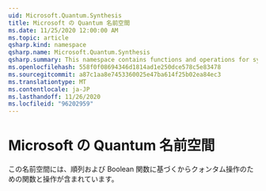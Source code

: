 ```yaml
---
uid: Microsoft.Quantum.Synthesis
title: Microsoft の Quantum 名前空間
ms.date: 11/25/2020 12:00:00 AM
ms.topic: article
qsharp.kind: namespace
qsharp.name: Microsoft.Quantum.Synthesis
qsharp.summary: This namespace contains functions and operations for synthesizing quantum operations based on permutations and Boolean functions.
ms.openlocfilehash: 558f0f08694346d1814ad1e250dce578c5e83478
ms.sourcegitcommit: a87c1aa8e7453360025e47ba614f25b02ea84ec3
ms.translationtype: MT
ms.contentlocale: ja-JP
ms.lasthandoff: 11/26/2020
ms.locfileid: "96202959"
---
```

# <a name="microsoftquantumsynthesis-namespace"></a>Microsoft の Quantum 名前空間

この名前空間には、順列および Boolean 関数に基づくからクォンタム操作のための関数と操作が含まれています。

